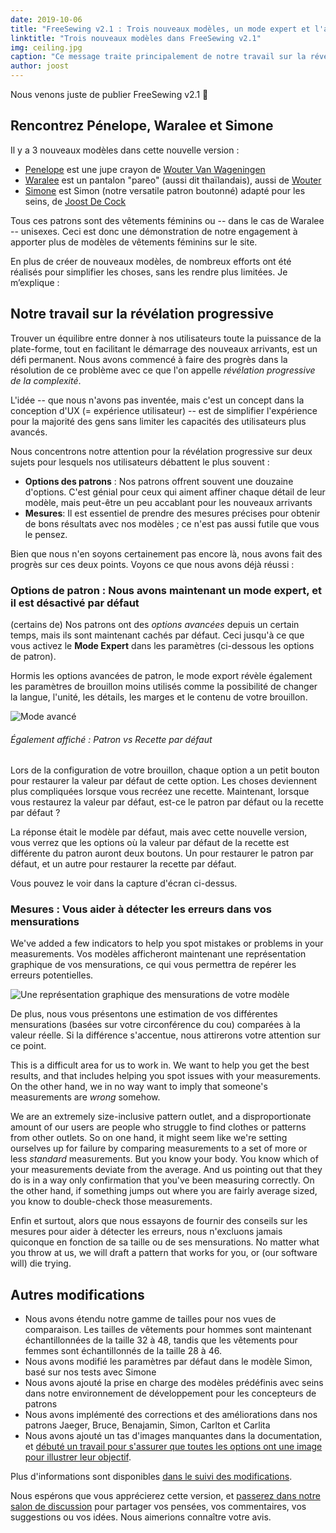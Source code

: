 ```yaml
---
date: 2019-10-06
title: "FreeSewing v2.1 : Trois nouveaux modèles, un mode expert et l'aide aux mesures"
linktitle: "Trois nouveaux modèles dans FreeSewing v2.1"
img: ceiling.jpg
caption: "Ce message traite principalement de notre travail sur la révélation progressive. De plus : trois nouveaux modèles !"
author: joost
---
```


Nous venons juste de publier FreeSewing v2.1 <unk> 🎉

## Rencontrez Pénelope, Waralee et Simone

Il y a 3 nouveaux modèles dans cette nouvelle version :

 - [Penelope](/patterns/penelope) est une jupe crayon de [Wouter Van Wageningen](/users/wouter.vdub)
 - [Waralee](/patterns/waralee) est un pantalon "pareo" (aussi dit thaïlandais), aussi de [Wouter](/users/wouter.vdub)
 - [Simone](/patterns/simone) est Simon (notre versatile patron boutonné) adapté pour les seins, de [Joost De Cock](/users/joost)

Tous ces patrons sont des vêtements féminins ou -- dans le cas de Waralee -- unisexes. Ceci est donc une démonstration de notre engagement à apporter plus de modèles de vêtements féminins sur le site.

En plus de créer de nouveaux modèles, de nombreux efforts ont été réalisés pour simplifier les choses, sans les rendre plus limitées. Je m’explique :

## Notre travail sur la révélation progressive

Trouver un équilibre entre donner à nos utilisateurs toute la puissance de la plate-forme, tout en facilitant le démarrage des nouveaux arrivants, est un défi permanent. Nous avons commencé à faire des progrès dans la résolution de ce problème avec ce que l'on appelle *révélation progressive de la complexité*.

L'idée -- que nous n'avons pas inventée, mais c'est un concept dans la conception d'UX (= expérience utilisateur) -- est de simplifier l'expérience pour la majorité des gens sans limiter les capacités des utilisateurs plus avancés.

Nous concentrons notre attention pour la révélation progressive sur deux sujets pour lesquels nos utilisateurs débattent le plus souvent :

 - **Options des patrons** : Nos patrons offrent souvent une douzaine d'options. C'est génial pour ceux qui aiment affiner chaque détail de leur modèle, mais peut-être un peu accablant pour les nouveaux arrivants
 - **Mesures**: Il est essentiel de prendre des mesures précises pour obtenir de bons résultats avec nos modèles ; ce n'est pas aussi futile que vous le pensez.

Bien que nous n'en soyons certainement pas encore là, nous avons fait des progrès sur ces deux points. Voyons ce que nous avons déjà réussi :

### Options de patron : Nous avons maintenant un mode expert, et il est désactivé par défaut

(certains de) Nos patrons ont des *options avancées* depuis un certain temps, mais ils sont maintenant cachés par défaut. Ceci jusqu'à ce que vous activez le **Mode Expert** dans les paramètres (ci-dessous les options de patron).

Hormis les options avancées de patron, le mode export révèle également les paramètres de brouillon moins utilisés comme la possibilité de changer la langue, l'unité, les détails, les marges et le contenu de votre brouillon.

![Mode avancé](recreate.png)

<Note> 

###### Également affiché : Patron vs Recette par défaut

Lors de la configuration de votre brouillon, chaque option a un petit bouton pour restaurer la valeur par défaut de cette option.
Les choses deviennent plus compliquées lorsque vous recréez une recette. Maintenant, lorsque vous restaurez la valeur par défaut, est-ce le patron par défaut ou la recette par défaut ?

La réponse était le modèle par défaut, mais avec cette nouvelle version, vous verrez que les options où la valeur par défaut de la recette est différente du patron
auront deux boutons. Un pour restaurer le patron par défaut, et un autre pour restaurer la recette par défaut. 

Vous pouvez le voir dans la capture d'écran ci-dessus.

</Note>

### Mesures : Vous aider à détecter les erreurs dans vos mensurations

We've added a few indicators to help you spot mistakes or problems in your measurements. Vos modèles afficheront maintenant une représentation graphique de vos mensurations, ce qui vous permettra de repérer les erreurs potentielles.

![Une représentation graphique des mensurations de votre modèle](model.png)

De plus, nous vous présentons une estimation de vos différentes mensurations (basées sur votre circonférence du cou) comparées à la valeur réelle. Si la différence s'accentue, nous attirerons votre attention sur ce point.

This is a difficult area for us to work in. We want to help you get the best results, and that includes helping you spot issues with your measurements. On the other hand, we in no way want to imply that someone's measurements are *wrong* somehow.

We are an extremely size-inclusive pattern outlet, and a disproportionate amount of our users are people who struggle to find clothes or patterns from other outlets. So on one hand, it might seem like we're setting ourselves up for failure by comparing measurements to a set of more or less *standard* measurements. But you know your body. You know which of your measurements deviate from the average. And us pointing out that they do is in a way only confirmation that you've been measuring correctly. On the other hand, if something jumps out where you are fairly average sized, you know to double-check those measurements.

Enfin et surtout, alors que nous essayons de fournir des conseils sur les mesures pour aider à détecter les erreurs, nous n'excluons jamais quiconque en fonction de sa taille ou de ses mensurations. No matter what you throw at us, we will  draft a pattern that works for you, or (our software will) die trying.

## Autres modifications

 - Nous avons étendu notre gamme de tailles pour nos vues de comparaison. Les tailles de vêtements pour hommes sont maintenant échantillonnées de la taille 32 à 48, tandis que les vêtements pour femmes sont échantillonnés de la taille 28 à 46.
 - Nous avons modifié les paramètres par défaut dans le modèle Simon, basé sur nos tests avec Simone
 - Nous avons ajouté la prise en charge des modèles prédéfinis avec seins dans notre environnement de développement pour les concepteurs de patrons
 - Nous avons implémenté des corrections et des améliorations dans nos patrons Jaeger, Bruce, Benajamin, Simon, Carlton et Carlita
 - Nous avons ajouté un tas d'images manquantes dans la documentation, et [ débuté un travail pour s'assurer que toutes les options ont une image pour illustrer leur objectif](https://github.com/freesewing/freesewing.org/issues/190).

Plus d'informations sont disponibles [dans le suivi des modifications](https://github.com/freesewing/freesewing/blob/develop/CHANGELOG.md).

Nous espérons que vous apprécierez cette version, et [passerez dans notre salon de discussion](https://gitter.im/freesewing/chat) pour partager vos pensées, vos commentaires, vos suggestions ou vos idées. Nous aimerions connaître votre avis. 

